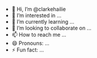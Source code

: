 - 👋 Hi, I’m @clarkehailie
- 👀 I’m interested in ...
- 🌱 I’m currently learning ...
- 💞️ I’m looking to collaborate on ...
- 📫 How to reach me ...
- 😄 Pronouns: ...
- ⚡ Fun fact: ...

<!---
clarkehailie/clarkehailie is a ✨ special ✨ repository because its `README.md` (this file) appears on your GitHub profile.
You can click the Preview link to take a look at your changes.
--->

